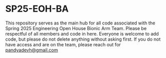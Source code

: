 # SP25-EOH-BA

This repository serves as the main hub for all code associated with the Spring 2025 Engineering Open House Bionic Arm Team. Please be respectful of all members and code in here. Everyone is welcome to add code, but please do not delete anything without asking first. If you do not have access and are on the team, please reach out for pandyadevh@gmail.com

